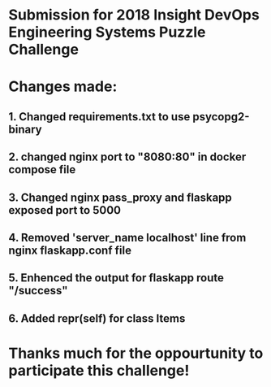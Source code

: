 # Submission for 2018 Insight DevOps Engineering Systems Puzzle Challenge

# Changes made:

## 1. Changed requirements.txt to use psycopg2-binary

## 2. changed nginx port to "8080:80" in docker compose file

## 3. Changed nginx pass_proxy and flaskapp exposed port to 5000

## 4. Removed 'server_name localhost' line from nginx flaskapp.conf file

## 5. Enhenced the output for flaskapp route "/success"

## 6. Added __repr__(self) for class Items

# Thanks much for the oppourtunity to participate this challenge!
